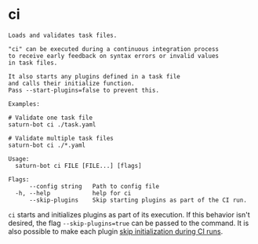 # ci

```{.text mdox-exec="./saturn-bot ci --help" title="ci"}
Loads and validates task files.

"ci" can be executed during a continuous integration process
to receive early feedback on syntax errors or invalid values
in task files.

It also starts any plugins defined in a task file
and calls their initialize function.
Pass --start-plugins=false to prevent this.

Examples:

# Validate one task file
saturn-bot ci ./task.yaml

# Validate multiple task files
saturn-bot ci ./*.yaml

Usage:
  saturn-bot ci FILE [FILE...] [flags]

Flags:
      --config string   Path to config file
  -h, --help            help for ci
      --skip-plugins    Skip starting plugins as part of the CI run.
```

`ci` starts and initializes plugins as part of its execution.
If this behavior isn't desired, the flag `--skip-plugins=true` can be passed to the command.
It is also possible to make each plugin
[skip initialization during CI runs](../task/plugins/index.md#skip-initialization-during-ci-runs).
